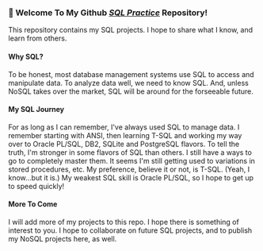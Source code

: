 ### 👋  Welcome To My Github <a href="https://github.com/curtild/SQLPractice/"><em>SQL Practice</em></a> Repository!

This repository contains my SQL projects. I hope to share what I know, and learn from others. 

#### Why SQL?
To be honest, most database management systems use SQL to access and manipulate data. To analyze data well, we need to know SQL. And, unless NoSQL takes over the market, SQL will be around for the forseeable future. 

#### My SQL Journey
For as long as I can remember, I've always used SQL to manage data. I remember starting with ANSI, then learning T-SQL and working my way over to Oracle PL/SQL, DB2, SQLite and PostgreSQL flavors. To tell the truth, I'm stronger in some flavors of SQL than others. I still have a ways to go to completely master them. It seems I'm still getting used to variations in stored procedures, etc. My preference, believe it or not, is T-SQL. (Yeah, I know...but it is.) My weakest SQL skill is Oracle PL/SQL, so I hope to get up to speed quickly! 

#### More To Come
I will add more of my projects to this repo. I hope there is something of interest to you. I hope to collaborate on future SQL projects, and to publish my NoSQL projects here, as well.
